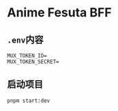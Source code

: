 # Anime Fesuta BFF

## `.env`内容

```
MUX_TOKEN_ID=
MUX_TOKEN_SECRET=
```

## 启动项目

```bash
pnpm start:dev
```
